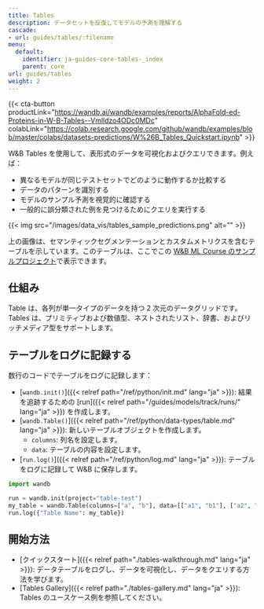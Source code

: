 ```yaml
---
title: Tables
description: データセットを反復してモデルの予測を理解する
cascade:
- url: guides/tables/:filename
menu:
  default:
    identifier: ja-guides-core-tables-_index
    parent: core
url: guides/tables
weight: 2
---
```


{{< cta-button productLink="https://wandb.ai/wandb/examples/reports/AlphaFold-ed-Proteins-in-W-B-Tables--Vmlldzo4ODc0MDc" colabLink="https://colab.research.google.com/github/wandb/examples/blob/master/colabs/datasets-predictions/W%26B_Tables_Quickstart.ipynb" >}}

W&B Tables を使用して、表形式のデータを可視化およびクエリできます。例えば：

* 異なるモデルが同じテストセットでどのように動作するか比較する
* データのパターンを識別する
* モデルのサンプル予測を視覚的に確認する
* 一般的に誤分類された例を見つけるためにクエリを実行する

{{< img src="/images/data_vis/tables_sample_predictions.png" alt="" >}}

上の画像は、セマンティックセグメンテーションとカスタムメトリクスを含むテーブルを示しています。このテーブルは、ここでこの [W&B ML Course のサンプルプロジェクト](https://wandb.ai/av-team/mlops-course-001)で表示できます。

## 仕組み

Table は、各列が単一タイプのデータを持つ 2 次元のデータグリッドです。Tables は、プリミティブおよび数値型、ネストされたリスト、辞書、およびリッチメディア型をサポートします。

## テーブルをログに記録する

数行のコードでテーブルをログに記録します：

- [`wandb.init()`]({{< relref path="/ref/python/init.md" lang="ja" >}}): 結果を追跡するための [run]({{< relref path="/guides/models/track/runs/" lang="ja" >}}) を作成します。
- [`wandb.Table()`]({{< relref path="/ref/python/data-types/table.md" lang="ja" >}}): 新しいテーブルオブジェクトを作成します。
  - `columns`: 列名を設定します。
  - `data`: テーブルの内容を設定します。
- [`run.log()`]({{< relref path="/ref/python/log.md" lang="ja" >}}): テーブルをログに記録して W&B に保存します。

```python showLineNumbers
import wandb

run = wandb.init(project="table-test")
my_table = wandb.Table(columns=["a", "b"], data=[["a1", "b1"], ["a2", "b2"]])
run.log({"Table Name": my_table})
```

## 開始方法
* [クイックスタート]({{< relref path="./tables-walkthrough.md" lang="ja" >}}): データテーブルをログし、データを可視化し、データをクエリする方法を学びます。
* [Tables Gallery]({{< relref path="./tables-gallery.md" lang="ja" >}}): Tables のユースケース例を参照してください。